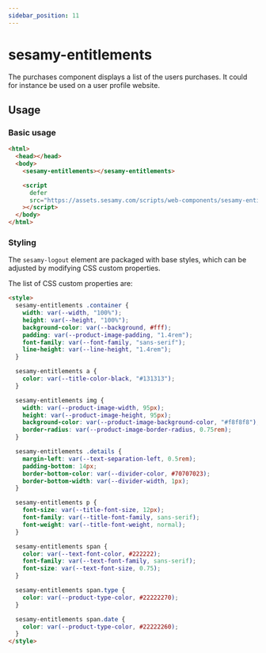 ```yaml
---
sidebar_position: 11
---
```


# sesamy-entitlements

The purchases component displays a list of the users purchases. It could for instance be used on a user profile website.

## Usage

### Basic usage

```html
<html>
  <head></head>
  <body>
    <sesamy-entitlements></sesamy-entitlements>

    <script
      defer
      src="https://assets.sesamy.com/scripts/web-components/sesamy-entitlements.min.js"
    ></script>
  </body>
</html>
```

### Styling

The `sesamy-logout` element are packaged with base styles, which can be adjusted by modifying CSS custom properties.

The list of CSS custom properties are:

```html
<style>
  sesamy-entitlements .container {
    width: var(--width, "100%");
    height: var(--height, "100%");
    background-color: var(--background, #fff);
    padding: var(--product-image-padding, "1.4rem");
    font-family: var(--font-family, "sans-serif");
    line-height: var(--line-height, "1.4rem");
  }

  sesamy-entitlements a {
    color: var(--title-color-black, "#131313");
  }

  sesamy-entitlements img {
    width: var(--product-image-width, 95px);
    height: var(--product-image-height, 95px);
    background-color: var(--product-image-background-color, "#f8f8f8");
    border-radius: var(--product-image-border-radius, 0.75rem);
  }

  sesamy-entitlements .details {
    margin-left: var(--text-separation-left, 0.5rem);
    padding-bottom: 14px;
    border-bottom-color: var(--divider-color, #70707023);
    border-bottom-width: var(--divider-width, 1px);
  }

  sesamy-entitlements p {
    font-size: var(--title-font-size, 12px);
    font-family: var(--title-font-family, sans-serif);
    font-weight: var(--title-font-weight, normal);
  }

  sesamy-entitlements span {
    color: var(--text-font-color, #222222);
    font-family: var(--text-font-family, sans-serif);
    font-size: var(--text-font-size, 0.75);
  }

  sesamy-entitlements span.type {
    color: var(--product-type-color, #22222270);
  }

  sesamy-entitlements span.date {
    color: var(--product-type-color, #22222260);
  }
</style>
```
